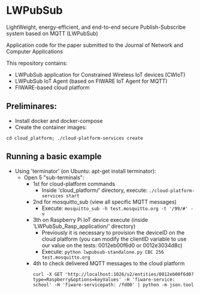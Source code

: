 # LWPubSub
LightWeight, energy-efficient, and end-to-end secure Publish-Subscribe system based on MQTT (LWPubSub)

Application code for the paper submitted to the Journal of Network and Computer Applications

This repository contains:
  - LWPubSub application for Constrained Wireless IoT devices (CWIoT)
  - LWPubSub IoT Agent (based on FIWARE IoT Agent for MQTT)
  - FIWARE-based cloud platform

## Preliminares:
  * Install docker and docker-compose
  * Create the container images:
```
cd cloud_platform; ./cloud-platform-services create
```

## Running a basic example
* Using 'terminator' (on Ubuntu: apt-get install terminator):
	- Open 5 "sub-terminals":
		- 1st for cloud-platform commands
			- Inside 'cloud_platform/' directory, execute: ``` ./cloud-platform-services start ```
		- 2nd for mosquitto_sub (view all specific MQTT messages)
			- Execute: ``` mosquitto_sub -h test.mosquitto.org -t '/99/#' -v ```
		- 3th on Raspberry Pi IoT device execute (inside 'LWPubSub_Rasp_application/' directory)
			- Previously it is necessary to provision the deviceID on the cloud platform (you can modify the clientID variable to use our value on the tests: 0012eb00f6d0 or 0012e3034d8c)
			- Execute: ```python lwpubsub-standalone.py CBC 256 test.mosquitto.org ```
		- 4th to check delivered MQTT messages to the cloud platform
			```
		    curl -X GET 'http://localhost:1026/v2/entities/0012eb00f6d0?type=Raspberry&options=keyValues' -H 'fiware-service: school' -H 'fiware-servicepath: /fd00' | python -m json.tool
		    ```
